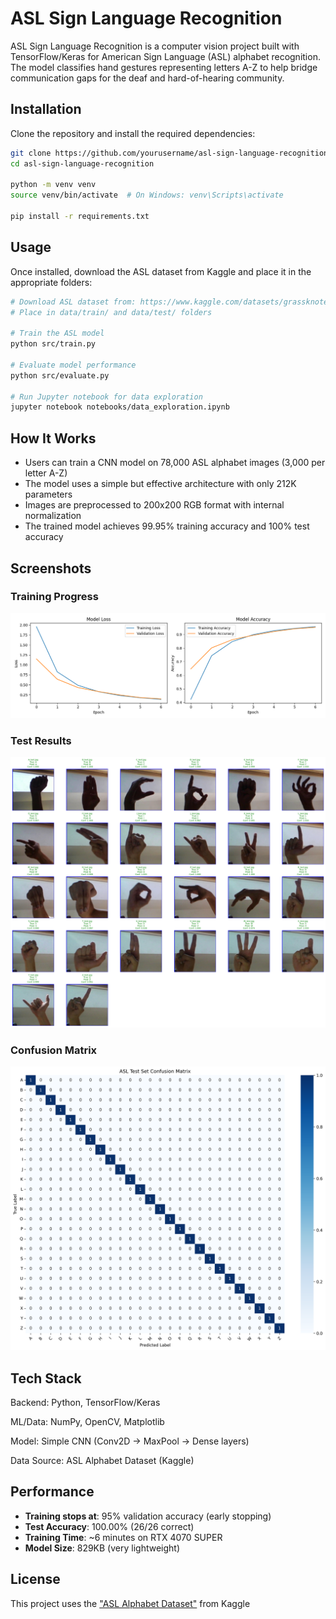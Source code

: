 # ASL Sign Language Recognition

ASL Sign Language Recognition is a computer vision project built with TensorFlow/Keras for American Sign Language (ASL) alphabet recognition. The model classifies hand gestures representing letters A-Z to help bridge communication gaps for the deaf and hard-of-hearing community.

## Installation

Clone the repository and install the required dependencies:

```bash
git clone https://github.com/yourusername/asl-sign-language-recognition.git
cd asl-sign-language-recognition

python -m venv venv
source venv/bin/activate  # On Windows: venv\Scripts\activate

pip install -r requirements.txt
```

## Usage

Once installed, download the ASL dataset from Kaggle and place it in the appropriate folders:

```bash
# Download ASL dataset from: https://www.kaggle.com/datasets/grassknoted/asl-alphabet
# Place in data/train/ and data/test/ folders

# Train the ASL model
python src/train.py

# Evaluate model performance
python src/evaluate.py

# Run Jupyter notebook for data exploration
jupyter notebook notebooks/data_exploration.ipynb
```

## How It Works

- Users can train a CNN model on 78,000 ASL alphabet images (3,000 per letter A-Z)
- The model uses a simple but effective architecture with only 212K parameters
- Images are preprocessed to 200x200 RGB format with internal normalization
- The trained model achieves 99.95% training accuracy and 100% test accuracy

## Screenshots

### Training Progress
![Training History](models/asl_training_history.png)

### Test Results
![Test Predictions](models/asl_test_predictions.png)

### Confusion Matrix
![Confusion Matrix](models/asl_test_confusion_matrix.png)

## Tech Stack

Backend: Python, TensorFlow/Keras

ML/Data: NumPy, OpenCV, Matplotlib

Model: Simple CNN (Conv2D → MaxPool → Dense layers)

Data Source: ASL Alphabet Dataset (Kaggle)

## Performance

- **Training stops at**: 95% validation accuracy (early stopping)
- **Test Accuracy**: 100.00% (26/26 correct)
- **Training Time**: ~6 minutes on RTX 4070 SUPER
- **Model Size**: 829KB (very lightweight)

## License

This project uses the ["ASL Alphabet Dataset"](https://www.kaggle.com/datasets/grassknoted/asl-alphabet) from Kaggle
